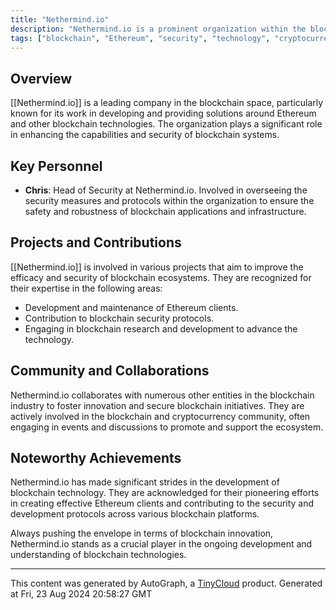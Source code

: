 ```yaml
---
title: "Nethermind.io"
description: "Nethermind.io is a prominent organization within the blockchain ecosystem known for its contributions to Ethereum and other blockchain technologies."
tags: ["blockchain", "Ethereum", "security", "technology", "cryptocurrency"]
---
```


## Overview
[[Nethermind.io]] is a leading company in the blockchain space, particularly known for its work in developing and providing solutions around Ethereum and other blockchain technologies. The organization plays a significant role in enhancing the capabilities and security of blockchain systems.

## Key Personnel
- **Chris**: Head of Security at Nethermind.io. Involved in overseeing the security measures and protocols within the organization to ensure the safety and robustness of blockchain applications and infrastructure.

## Projects and Contributions
[[Nethermind.io]] is involved in various projects that aim to improve the efficacy and security of blockchain ecosystems. They are recognized for their expertise in the following areas:
- Development and maintenance of Ethereum clients.
- Contribution to blockchain security protocols.
- Engaging in blockchain research and development to advance the technology.

## Community and Collaborations
Nethermind.io collaborates with numerous other entities in the blockchain industry to foster innovation and secure blockchain initiatives. They are actively involved in the blockchain and cryptocurrency community, often engaging in events and discussions to promote and support the ecosystem.

## Noteworthy Achievements
Nethermind.io has made significant strides in the development of blockchain technology. They are acknowledged for their pioneering efforts in creating effective Ethereum clients and contributing to the security and development protocols across various blockchain platforms.

Always pushing the envelope in terms of blockchain innovation, Nethermind.io stands as a crucial player in the ongoing development and understanding of blockchain technologies.

---
This content was generated by AutoGraph, a [TinyCloud](https://tinycloud.xyz/) product.
Generated at Fri, 23 Aug 2024 20:58:27 GMT